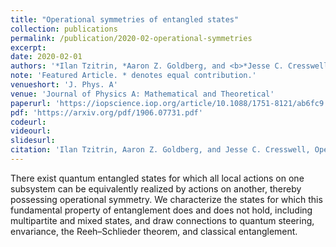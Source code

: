 ```yaml
---
title: "Operational symmetries of entangled states"
collection: publications
permalink: /publication/2020-02-operational-symmetries
excerpt: 
date: 2020-02-01
authors: '*Ilan Tzitrin, *Aaron Z. Goldberg, and <b>*Jesse C. Cresswell</b>'
note: 'Featured Article. * denotes equal contribution.'
venueshort: 'J. Phys. A'
venue: 'Journal of Physics A: Mathematical and Theoretical'
paperurl: 'https://iopscience.iop.org/article/10.1088/1751-8121/ab6fc9'
pdf: 'https://arxiv.org/pdf/1906.07731.pdf'
codeurl:
videourl:
slidesurl:
citation: 'Ilan Tzitrin, Aaron Z. Goldberg, and Jesse C. Cresswell, Operational symmetries of entangled states. J. Phys. A: Math. Theor. 53 095304, 2021'
---
```

There exist quantum entangled states for which all local actions on one subsystem can be equivalently realized by actions on another, thereby possessing operational symmetry. We characterize the states for which this fundamental property of entanglement does and does not hold, including multipartite and mixed states, and draw connections to quantum steering, envariance, the Reeh–Schlieder theorem, and classical entanglement.